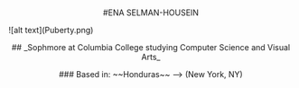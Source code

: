 <br>
<p align="center">#ENA SELMAN-HOUSEIN</p>
![alt text](Puberty.png)
<p align="center">## _Sophmore at Columbia College studying Computer Science and Visual Arts_</p>
<p align="center">### Based in: ~~Honduras~~ --> (New York, NY)</p>
